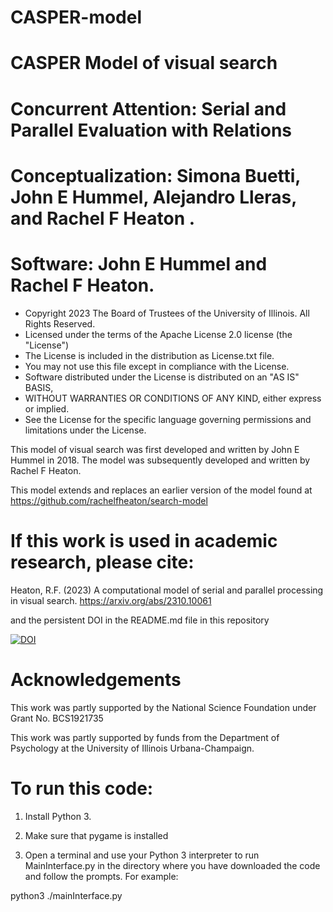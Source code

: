 # CASPER-model
# CASPER Model of visual search 
# Concurrent Attention: Serial and Parallel Evaluation with Relations
# Conceptualization: Simona Buetti, John E Hummel, Alejandro Lleras, and Rachel F Heaton .
# Software: John E Hummel and Rachel F Heaton.

* Copyright 2023 The Board of Trustees of the University of Illinois. All Rights Reserved.
* Licensed under the terms of the Apache License 2.0 license (the "License")
* The License is included in the distribution as License.txt file.
* You may not use this file except in compliance with the License.
* Software distributed under the License is distributed on an "AS IS" BASIS,
* WITHOUT WARRANTIES OR CONDITIONS OF ANY KIND, either express or implied.
* See the License for the specific language governing permissions and limitations under the License.


This model of visual search was first developed and written by John E Hummel in 2018.
The model was subsequently developed and written by Rachel F Heaton.

This model extends and replaces an earlier version of the model found at https://github.com/rachelfheaton/search-model


# If this work is used in academic research, please cite:
Heaton, R.F. (2023) A computational model of serial and parallel processing in visual search.
https://arxiv.org/abs/2310.10061

and the persistent DOI in the README.md file in this repository

<a href="https://zenodo.org/doi/10.5281/zenodo.10005691"><img src="https://zenodo.org/badge/686478617.svg" alt="DOI"></a>




# Acknowledgements

This work was partly supported by the National Science Foundation under Grant No. BCS1921735

This work was partly supported by funds from the Department of Psychology at the University of Illinois Urbana-Champaign.



# To run this code:

1. Install Python 3.

2. Make sure that pygame is installed 

3. Open a terminal and use your Python 3 interpreter to run MainInterface.py in the directory where you have downloaded the code and follow the prompts.
For example:

python3 ./mainInterface.py
